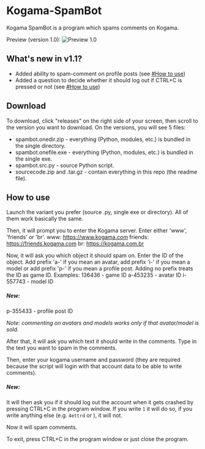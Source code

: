 # Kogama-SpamBot
Kogama SpamBot is a program which spams comments on Kogama.

Preview (version 1.0):
![Preview 1.0](https://i.imgur.com/sDgwrMD.png)

## What's new in v1.1?
- Added ability to spam-comment on profile posts (see [#How to use](./README.md#How-to-use))
- Added a question to decide whether it should log out if CTRL+C is pressed or not (see [#How to use](./README.md#How-to-use))

## Download
To download, click "releases" on the right side of your screen, then scroll to the version you want to download.
On the versions, you will see 5 files:
 - spambot.onedir.zip - everything (Python, modules, etc.) is bundled in the single directory.
 - spambot.onefile.exe - everything (Python, modules, etc.) is bundled in the single exe.
 - spambot.src.py - source Python script.
 - sourcecode.zip and .tar.gz - contain everything in this repo (the readme file).

## How to use

Launch the variant you prefer (source .py, single exe or directory). All of them work basically the same.

Then, it will prompt you to enter the Kogama server. Enter either 'www', 'friends' or 'br'.
www: https://www.kogama.com
friends: https://friends.kogama.com
br: https://kogama.com.br

Now, it will ask you which object it should spam on.
Enter the ID of the object. Add prefix 'a-' if you mean an avatar, add prefix 'i-' if you mean a model or add prefix 'p-' if you mean a profile post. Adding no prefix treats the ID as game ID.
Examples:
136436 - game ID
a-453235 - avatar ID
i-557743 - model ID
##### New:
p-355433 - profile post ID

*Note: commenting on avatars and models works only if that avatar/model is sold.*

After that, it will ask you which text it should write in the comments. Type in the text you want to spam in the comments.

Then, enter your kogama username and password (they are required because the script will login with that account data to be able to write comments).

##### New:
It will then ask you if it should log out the account when it gets crashed by pressing CTRL+C in the program window. If you write `1` it will do so, if you write anything else (e.g. `4ettrd` or `​`), it will not.

Now it will spam comments.

To exit, press CTRL+C in the program window or just close the program.
